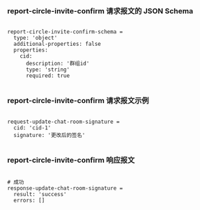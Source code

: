### report-circle-invite-confirm 请求报文的 JSON Schema
<pre><code>
report-circle-invite-confirm-schema =
  type: 'object'
  additional-properties: false
  properties:
    cid:
      description: '群组id'
      type: 'string'
      required: true

</code></pre>

### report-circle-invite-confirm 请求报文示例
<pre><code>
request-update-chat-room-signature =
  cid: 'cid-1'
  signature: '更改后的签名'

</code></pre>

### report-circle-invite-confirm 响应报文
<pre><code>
# 成功
response-update-chat-room-signature =
  result: 'success'
  errors: []

</code></pre>


